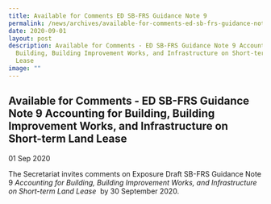 ```yaml
---
title: Available for Comments ED SB-FRS Guidance Note 9
permalink: /news/archives/available-for-comments-ed-sb-frs-guidance-note-9-accounting/
date: 2020-09-01
layout: post
description: Available for Comments - ED SB-FRS Guidance Note 9 Accounting for
  Building, Building Improvement Works, and Infrastructure on Short-term Land
  Lease
image: ""
---
```

Available for Comments - ED SB-FRS Guidance Note 9 Accounting for Building, Building Improvement Works, and Infrastructure on Short-term Land Lease
---------------------------------------------------------------------------------------------------------------------------------------------------

01 Sep 2020

The Secretariat invites comments on Exposure Draft SB-FRS Guidance Note 9 _Accounting for Building, Building Improvement Works, and Infrastructure on Short-term Land Lease_  by 30 September 2020.